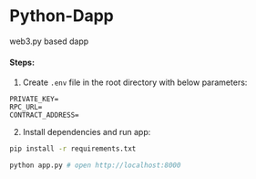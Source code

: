 # Python-Dapp

web3.py based dapp

#### Steps:

1. Create `.env` file in the root directory with below parameters:

```
PRIVATE_KEY=
RPC_URL=
CONTRACT_ADDRESS=
```

2. Install dependencies and run app:

```bash
pip install -r requirements.txt

python app.py # open http://localhost:8000

```
